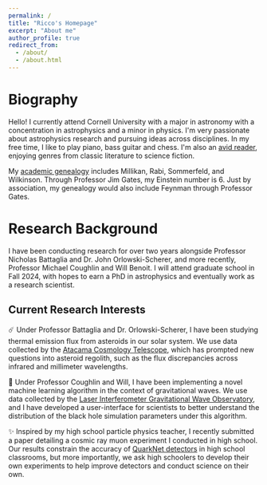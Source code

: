 ```yaml
---
permalink: /
title: "Ricco's Homepage"
excerpt: "About me"
author_profile: true
redirect_from: 
  - /about/
  - /about.html
---
```


# Biography
Hello! I currently attend Cornell University with a major in astronomy with a concentration in astrophysics and a minor in physics. I'm very passionate about astrophysics research and pursuing ideas across disciplines. In my free time, I like to play piano, bass guitar and chess. I'm also an [avid reader](https://www.goodreads.com/review/list/22822356-ricco?ref=nav_mybooks&shelf=currently-reading), enjoying genres from classic literature to science fiction. 

My [academic genealogy](https://academictree.org/physics/faq.php#whatis) includes Millikan, Rabi, Sommerfeld, and Wilkinson. Through Professor Jim Gates, my Einstein number is 6. Just by association, my genealogy would also include Feynman through Professor Gates.

# Research Background
I have been conducting research for over two years alongside Professor Nicholas Battaglia and Dr. John Orlowski-Scherer, and more recently, Professor Michael Coughlin and Will Benoit. I will attend graduate school in Fall 2024, with hopes to earn a PhD in astrophysics and eventually work as a research scientist.

## Current Research Interests
☄️ Under Professor Battaglia and Dr. Orlowski-Scherer, I have been studying thermal emission flux from asteroids in our solar system. We use data collected by the [Atacama Cosmology Telescope](https://act.princeton.edu/), which has prompted new questions into asteroid regolith, such as the flux discrepancies across infrared and millimeter wavelengths.

🌊 Under Professor Coughlin and Will, I have been implementing a novel machine learning algorithm in the context of gravitational waves. We use data collected by the [Laser Interferometer Gravitational Wave Observatory](https://www.ligo.org/), and I have developed a user-interface for scientists to better understand the distribution of the black hole simulation parameters under this algorithm.

✨ Inspired by my high school particle physics teacher, I recently submitted a paper detailing a cosmic ray muon experiment I conducted in high school. Our results constrain the accuracy of [QuarkNet detectors](https://quarknet.fnal.gov/toolkits/ati/fnaldet.html) in high school classrooms, but more importantly, we ask high schoolers to develop their own experiments to help improve detectors and conduct science on their own.
